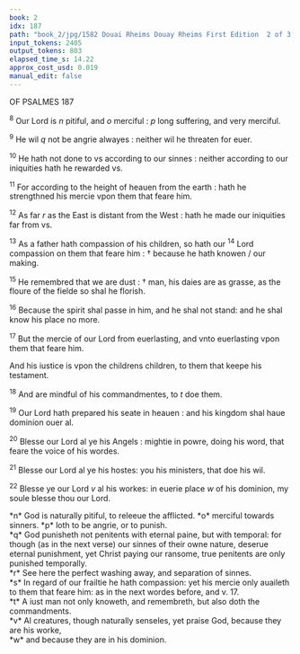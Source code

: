 ```yaml
---
book: 2
idx: 187
path: "book_2/jpg/1582 Douai Rheims Douay Rheims First Edition  2 of 3 1610 Old Testament.pdf-187.jpg"
input_tokens: 2405
output_tokens: 803
elapsed_time_s: 14.22
approx_cost_usd: 0.019
manual_edit: false
---
```

OF PSALMES                                187

<sup>8</sup> Our Lord is *n* pitiful, and *o* merciful : *p* long suffering, and very merciful.

<sup>9</sup> He wil *q* not be angrie alwayes : neither wil he threaten for euer.

<sup>10</sup> He hath not done to vs according to our sinnes : neither according to our iniquities hath he rewarded vs.

<sup>11</sup> For according to the height of heauen from the earth : hath he strengthned his mercie vpon them that feare him.

<sup>12</sup> As far *r* as the East is distant from the West : hath he made our iniquities far from vs.

<sup>13</sup> As a father hath compassion of his children, so hath our <sup>14</sup> Lord compassion on them that feare him : † because he hath knowen / our making.

<sup>15</sup> He remembred that we are dust : † man, his daies are as grasse, as the floure of the fielde so shal he florish.

<sup>16</sup> Because the spirit shal passe in him, and he shal not stand: and he shal know his place no more.

<sup>17</sup> But the mercie of our Lord from euerlasting, and vnto euerlasting vpon them that feare him.

And his iustice is vpon the childrens children, to them that keepe his testament.

<sup>18</sup> And are mindful of his commandmentes, to *t* doe them.

<sup>19</sup> Our Lord hath prepared his seate in heauen : and his kingdom shal haue dominion ouer al.

<sup>20</sup> Blesse our Lord al ye his Angels : mightie in powre, doing his word, that feare the voice of his wordes.

<sup>21</sup> Blesse our Lord al ye his hostes: you his ministers, that doe his wil.

<sup>22</sup> Blesse ye our Lord *v* al his workes: in euerie place *w* of his dominion, my soule blesse thou our Lord.

<aside>*n* God is naturally pitiful, to releeue the afflicted. *o* merciful towards sinners. *p* loth to be angrie, or to punish.</aside>

<aside>*q* God punisheth not penitents with eternal paine, but with temporal: for though (as in the next verse) our sinnes of their owne nature, deserue eternal punishment, yet Christ paying our ransome, true penitents are only punished temporally.</aside>

<aside>*r* See here the perfect washing away, and separation of sinnes.</aside>

<aside>*s* In regard of our frailtie he hath compassion: yet his mercie only auaileth to them that feare him: as in the next wordes before, and v. 17.</aside>

<aside>*t* A iust man not only knoweth, and remembreth, but also doth the commandments.</aside>

<aside>*v* Al creatures, though naturally senseles, yet praise God, because they are his worke,</aside>

<aside>*w* and because they are in his dominion.</aside>